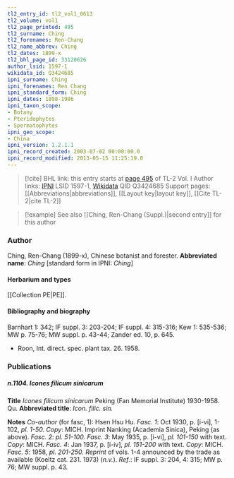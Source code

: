 ```yaml
---
tl2_entry_id: tl2_vol1_0613
tl2_volume: vol1
tl2_page_printed: 495
tl2_surname: Ching
tl2_forenames: Ren-Chang
tl2_name_abbrev: Ching
tl2_dates: 1899-x
tl2_bhl_page_id: 33120626
author_lsid: 1597-1
wikidata_id: Q3424685
ipni_surname: Ching
ipni_forenames: Ren Chang
ipni_standard_form: Ching
ipni_dates: 1898-1986
ipni_taxon_scope: 
- Botany
- Pteridophytes
- Spermatophytes
ipni_geo_scope: 
- China
ipni_version: 1.2.1.1
ipni_record_created: 2003-07-02 00:00:00.0
ipni_record_modified: 2013-05-15 11:25:19.0
---
```


> [!cite] BHL link: this entry starts at [page 495](https://www.biodiversitylibrary.org/page/33120626) of TL-2 Vol. I
> Author links: [IPNI](https://www.ipni.org/a/1597-1) LSID 1597-1, [Wikidata](https://www.wikidata.org/wiki/Q3424685) QID Q3424685
> Support pages: [[Abbreviations|abbreviations]], [[Layout key|layout key]], [[Cite TL-2|cite TL-2]]

> [!example] See also [[Ching, Ren-Chang (Suppl.)|second entry]] for this author

### Author

Ching, Ren-Chang (1899-x), Chinese botanist and forester. 
**Abbreviated name**: *Ching* \[standard form in IPNI: *Ching*\]

#### Herbarium and types

[[Collection PE|PE]].

#### Bibliography and biography

Barnhart 1: 342; IF suppl. 3: 203-204; IF suppl. 4: 315-316; Kew 1: 535-536; MW p. 75-76; MW suppl. p. 43-44; Zander ed. 10, p. 645.
- Roon, Int. direct. spec. plant tax. 26. 1958.

### Publications

##### n.1104. Icones filicum sinicarum

**Title**
*Icones filicum sinicarum* Peking (Fan Memorial Institute) 1930-1958. Qu.
**Abbreviated title**: *Icon. filic. sin.*

**Notes**
*Co-author* (for fasc, 1): Hsen Hsu Hu.
*Fasc. 1*: Oct 1930, p. \[i-vi\], 1-102, *pl. 1-50. Copy*: MICH. Imprint Nanking (Academia Sinica), Peking (as above).
*Fasc. 2*: *pl. 51-100.*
*Fasc. 3*: May 1935, p. \[i-vi\], *pl. 101-150* with text. *Copy*: MICH.
*Fasc. 4*: Jan 1937, p. \[i-iv\], *pl. 151-200* with text. *Copy*: MICH.
*Fasc. 5*: 1958, *pl. 201-250.*
*Reprint* of vols. 1-4 announced by the trade as available (Koeltz cat. 231. 1973) (*n.v.*).
*Ref*.: IF suppl. 3: 204, 4: 315; MW p. 76; MW suppl. p. 43.

